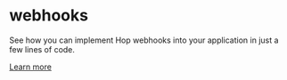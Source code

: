 # webhooks
See how you can implement Hop webhooks into your application in just a few lines of code.

[Learn more](https://docs.hop.io/reference/webhooks)
